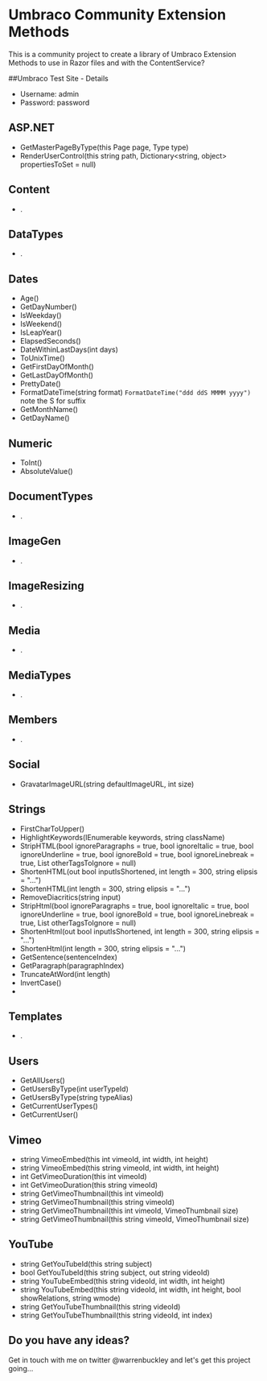 Umbraco Community Extension Methods
========================
This is a community project to create a library of Umbraco Extension Methods to use in Razor files and with the ContentService?

##Umbraco Test Site - Details
* Username: admin
* Password: password

## ASP.NET
* GetMasterPageByType(this Page page, Type type)
* RenderUserControl(this string path, Dictionary<string, object> propertiesToSet = null)

## Content
* .

## DataTypes
* .

## Dates

* Age()
* GetDayNumber()
* IsWeekday()
* IsWeekend()
* IsLeapYear()
* ElapsedSeconds()
* DateWithinLastDays(int days)
* ToUnixTime()
* GetFirstDayOfMonth()
* GetLastDayOfMonth()
* PrettyDate()
* FormatDateTime(string format) `FormatDateTime("ddd ddS MMMM yyyy")` note the S for suffix
* GetMonthName()
* GetDayName()

## Numeric

* ToInt()
* AbsoluteValue()

## DocumentTypes
* .

## ImageGen
* .

## ImageResizing
* .

## Media
* .

## MediaTypes
* .

## Members
* .

## Social
* GravatarImageURL(string defaultImageURL, int size)

## Strings
* FirstCharToUpper()
* HighlightKeywords(IEnumerable<string> keywords, string className)
* StripHTML(bool ignoreParagraphs = true, bool ignoreItalic = true, bool ignoreUnderline = true, bool ignoreBold = true, bool ignoreLinebreak = true, List<string> otherTagsToIgnore = null)
* ShortenHTML(out bool inputIsShortened, int length = 300, string elipsis = "...")
* ShortenHTML(int length = 300, string elipsis = "...")
* RemoveDiacritics(string input)
* StripHtml(bool ignoreParagraphs = true, bool ignoreItalic = true, bool ignoreUnderline = true, bool ignoreBold = true, bool ignoreLinebreak = true, List<string> otherTagsToIgnore = null)
* ShortenHtml(out bool inputIsShortened, int length = 300, string elipsis = "...")
* ShortenHtml(int length = 300, string elipsis = "...")
* GetSentence(sentenceIndex)
* GetParagraph(paragraphIndex) 
* TruncateAtWord(int length)
* InvertCase()
* 

## Templates
* .

## Users
* GetAllUsers()
* GetUsersByType(int userTypeId)
* GetUsersByType(string typeAlias)
* GetCurrentUserTypes()
* GetCurrentUser()

## Vimeo
* string VimeoEmbed(this int vimeoId, int width, int height)
* string VimeoEmbed(this string vimeoId, int width, int height)
* int GetVimeoDuration(this int vimeoId)
* int GetVimeoDuration(this string vimeoId)
* string GetVimeoThumbnail(this int vimeoId)
* string GetVimeoThumbnail(this string vimeoId)
* string GetVimeoThumbnail(this int vimeoId, VimeoThumbnail size)
* string GetVimeoThumbnail(this string vimeoId, VimeoThumbnail size)


## YouTube
* string GetYouTubeId(this string subject)
* bool GetYouTubeId(this string subject, out string videoId)
* string YouTubeEmbed(this string videoId, int width, int height)
* string YouTubeEmbed(this string videoId, int width, int height, bool showRelations, string wmode)
* string GetYouTubeThumbnail(this string videoId)
* string GetYouTubeThumbnail(this string videoId, int index)


## Do you have any ideas?
Get in touch with me on twitter @warrenbuckley and let's get this project going...
